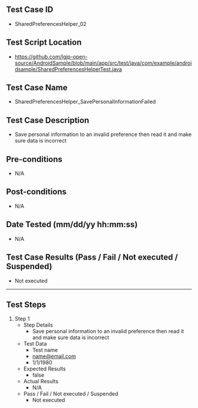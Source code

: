 ## Test Case ID
* SharedPreferencesHelper_02
## Test Script Location
* https://github.com/lgjp-open-source/AndroidSample/blob/main/app/src/test/java/com/example/androidsample/SharedPreferencesHelperTest.java
## Test Case Name
* SharedPreferencesHelper_SavePersonalInformationFailed
## Test Case Description
* Save personal information to an invalid preference then read it and make sure data is incorrect
## Pre-conditions
* N/A
## Post-conditions
* N/A
## Date Tested (mm/dd/yy hh:mm:ss)
* N/A
## Test Case Results (Pass / Fail / Not executed / Suspended)
* Not executed
---
## Test Steps
1. Step 1
	* Step Details
		* Save personal information to an invalid preference then read it and make sure data is incorrect
	* Test Data
		* Test name
		* name@email.com
		* 1/1/1980
	* Expected Results
		* false
	* Actual Results
		* N/A
	* Pass / Fail / Not executed / Suspended
		* Not executed
